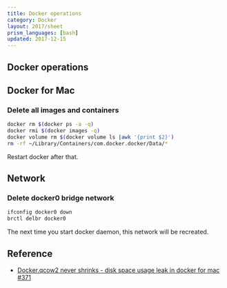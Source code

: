 ```yaml
---
title: Docker operations
category: Docker
layout: 2017/sheet
prism_languages: [bash]
updated: 2017-12-15
---
```

## Docker operations

## Docker for Mac

### Delete all images and containers

```bash
docker rm $(docker ps -a -q)
docker rmi $(docker images -q)
docker volume rm $(docker volume ls |awk '{print $2}')
rm -rf ~/Library/Containers/com.docker.docker/Data/*
```

Restart docker after that.

## Network

### Delete docker0 bridge network

```bash
ifconfig docker0 down
brctl delbr docker0
```

The next time you start docker daemon, this network will be recreated.

## Reference

 * [Docker.qcow2 never shrinks - disk space usage leak in docker for mac #371](https://github.com/docker/for-mac/issues/371)
